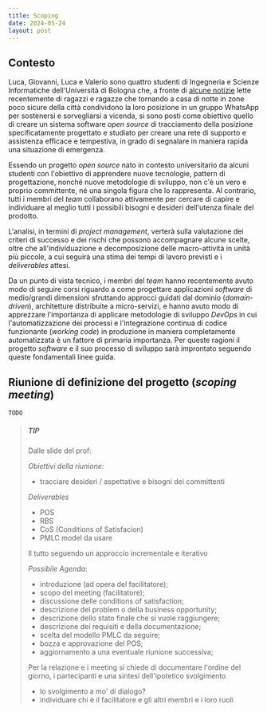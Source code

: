 ```yaml
---
title: Scoping
date: 2024-05-24
layout: post
---
```


## Contesto

Luca, Giovanni, Luca e Valerio sono quattro studenti di Ingegneria e Scienze Informatiche dell'Università di Bologna che, a fronte di [alcune notizie](https://www.open.online/2024/04/04/scrivi-quando-arrivi-gruppo-whatsapp-ragazze/) lette recentemente di ragazzi e ragazze che tornando a casa di notte in zone poco sicure della città condividono la loro posizione in un gruppo WhatsApp per sostenersi e sorvegliarsi a vicenda, si sono posti come obiettivo quello di creare un sistema software _open source_ di tracciamento della posizione specificatamente progettato e studiato per creare una rete di supporto e assistenza efficace e tempestiva, in grado di segnalare in maniera rapida una situazione di emergenza.

Essendo un progetto _open source_ nato in contesto universitario da alcuni studenti con l'obiettivo di apprendere nuove tecnologie, pattern di progettazione, nonché nuove metodologie di sviluppo, non c'è un vero e proprio committente, né una singola figura che lo rappresenta.
Al contrario, tutti i membri del _team_ collaborano attivamente per cercare di capire e individuare al meglio tutti i possibili bisogni e desideri dell'utenza finale del prodotto.

L'analisi, in termini di _project management_, verterà sulla valutazione dei criteri di successo e dei rischi che possono accompagnare alcune scelte, oltre che all'individuazione e decomposizione delle macro-attività in unità più piccole, a cui seguirà una stima dei tempi di lavoro previsti e i _deliverables_ attesi.

Da un punto di vista tecnico, i membri del _team_ hanno recentemente avuto modo di seguire corsi riguardo a come progettare applicazioni _software_ di medio/grandi dimensioni sfruttando approcci guidati dal dominio (_domain-driven_), architetture distribuite a micro-servizi, e hanno avuto modo di apprezzare l'importanza di applicare metodologie di sviluppo _DevOps_ in cui l'automatizzazione dei processi e l'integrazione continua di codice funzionante (_working code_) in produzione in maniera completamente automatizzata è un fattore di primaria importanza.
Per queste ragioni il progetto _software_ e il suo processo di sviluppo sarà improntato seguendo queste fondamentali linee guida.

## Riunione di definizione del progetto (_scoping meeting_)

`TODO`

> ##### TIP
>
> Dalle slide del prof:
>
> _Obiettivi della riunione:_
>
> - tracciare desideri / aspettative e bisogni dei committenti
>
> _Deliverables_
>
> - POS
> - RBS
> - CoS (Conditions of Satisfacion)
> - PMLC model da usare
>
> Il tutto seguendo un approccio incrementale e iterativo
>
> _Possibile Agenda_:
>
> - introduzione (ad opera del facilitatore);
> - scopo del meeting (facilitatore);
> - discussione delle conditions of satisfaction;
> - descrizione del problem o della business opportunity;
> - descrizione dello stato finale che si vuole raggiungere;
> - descrizione dei requisiti e della documentazione;
> - scelta del modello PMLC da seguire;
> - bozza e approvazione del POS;
> - aggiornamento a una eventuale riunione successiva;
>
> Per la relazione e i meeting si chiede di documentare l'ordine del giorno, i partecipanti e una sintesi dell'ipotetico svolgimento
>   - lo svolgimento a mo' di dialogo?
>   - individuare chi è il facilitatore e gli altri membri e i loro ruoli
